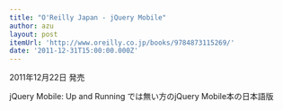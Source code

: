 ```yaml
---
title: "O'Reilly Japan - jQuery Mobile"
author: azu
layout: post
itemUrl: 'http://www.oreilly.co.jp/books/9784873115269/'
date: '2011-12-31T15:00:00.000Z'
---
```

2011年12月22日 発売

jQuery Mobile: Up and Running では無い方のjQuery Mobile本の日本語版
